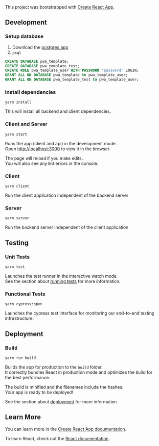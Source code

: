 This project was bootstrapped with [Create React App](https://github.com/facebook/create-react-app).

## Development

### Setup database

1. Download the [postgres app](https://postgresapp.com/)
2. `psql` 

```sql
CREATE DATABASE pwa_template;
CREATE DATABASE pwa_template_test;
CREATE ROLE pwa_template_user WITH PASSWORD 'password' LOGIN;
GRANT ALL ON DATABASE pwa_template to pwa_template_user;
GRANT ALL ON DATABASE pwa_template_test to pwa_template_user;
```

### Install dependencies

`yarn install`

This will install all backend and client dependencies.

### Client and Server

`yarn start`

Runs the app (client and api) in the development mode.<br />
Open [http://localhost:3000](http://localhost:3000) to view it in the browser.

The page will reload if you make edits.<br />
You will also see any lint errors in the console.

### Client

`yarn client`

Run the client application independent of the backend server

### Server

`yarn server`

Run the backend server independent of the client application

## Testing

### Unit Tests

`yarn test`

Launches the test runner in the interactive watch mode.<br />
See the section about [running tests](https://facebook.github.io/create-react-app/docs/running-tests) for more information.

### Functional Tests

`yarn cypress:open`

Launches the cypress test interface for monitoring our end-to-end testing infrastructure.

## Deployment

### Build

`yarn run build`

Builds the app for production to the `build` folder.<br />
It correctly bundles React in production mode and optimizes the build for the best performance.

The build is minified and the filenames include the hashes.<br />
Your app is ready to be deployed!

See the section about [deployment](https://facebook.github.io/create-react-app/docs/deployment) for more information.

## Learn More

You can learn more in the [Create React App documentation](https://facebook.github.io/create-react-app/docs/getting-started).

To learn React, check out the [React documentation](https://reactjs.org/).
